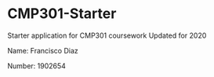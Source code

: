 # CMP301-Starter
Starter application for CMP301 coursework
Updated for 2020

Name: Francisco Diaz

Number: 1902654

